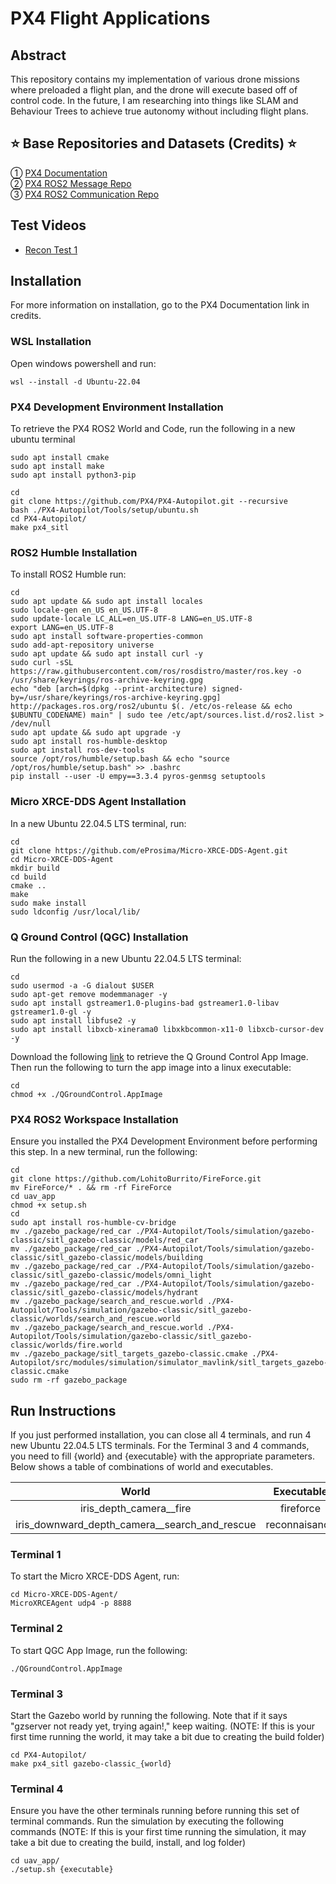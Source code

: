 # PX4 Flight Applications

## Abstract
This repository contains my implementation of various drone missions where preloaded a flight plan, and the drone will execute based off of control code. In the future, I am researching into things like SLAM and 
Behaviour Trees to achieve true autonomy without including flight plans. 

## ⭐ Base Repositories and Datasets (Credits) ⭐ <br />
① [PX4 Documentation](https://docs.px4.io/main/en/ros2/user_guide.html) <br />
② [PX4 ROS2 Message Repo](https://github.com/PX4/px4_msgs) <br />
③ [PX4 ROS2 Communication Repo](https://github.com/PX4/px4_ros_com) <br />

## Test Videos
- [Recon Test 1](https://www.youtube.com/watch?v=n0gshWVHZww)

## Installation
For more information on installation, go to the PX4 Documentation link in credits.
### WSL Installation
Open windows powershell and run:
```
wsl --install -d Ubuntu-22.04
```
### PX4 Development Environment Installation
To retrieve the PX4 ROS2 World and Code, run the following in a new ubuntu terminal
```
sudo apt install cmake
sudo apt install make
sudo apt install python3-pip

cd
git clone https://github.com/PX4/PX4-Autopilot.git --recursive
bash ./PX4-Autopilot/Tools/setup/ubuntu.sh
cd PX4-Autopilot/
make px4_sitl
```
### ROS2 Humble Installation
To install ROS2 Humble run:
```
cd
sudo apt update && sudo apt install locales
sudo locale-gen en_US en_US.UTF-8
sudo update-locale LC_ALL=en_US.UTF-8 LANG=en_US.UTF-8
export LANG=en_US.UTF-8
sudo apt install software-properties-common
sudo add-apt-repository universe
sudo apt update && sudo apt install curl -y
sudo curl -sSL https://raw.githubusercontent.com/ros/rosdistro/master/ros.key -o /usr/share/keyrings/ros-archive-keyring.gpg
echo "deb [arch=$(dpkg --print-architecture) signed-by=/usr/share/keyrings/ros-archive-keyring.gpg] http://packages.ros.org/ros2/ubuntu $(. /etc/os-release && echo $UBUNTU_CODENAME) main" | sudo tee /etc/apt/sources.list.d/ros2.list > /dev/null
sudo apt update && sudo apt upgrade -y
sudo apt install ros-humble-desktop
sudo apt install ros-dev-tools
source /opt/ros/humble/setup.bash && echo "source /opt/ros/humble/setup.bash" >> .bashrc
pip install --user -U empy==3.3.4 pyros-genmsg setuptools
```
### Micro XRCE-DDS Agent Installation
In a new Ubuntu 22.04.5 LTS terminal, run:
```
cd
git clone https://github.com/eProsima/Micro-XRCE-DDS-Agent.git
cd Micro-XRCE-DDS-Agent
mkdir build
cd build
cmake ..
make
sudo make install
sudo ldconfig /usr/local/lib/
```
### Q Ground Control (QGC) Installation
Run the following in a new Ubuntu 22.04.5 LTS terminal:
```
cd
sudo usermod -a -G dialout $USER
sudo apt-get remove modemmanager -y
sudo apt install gstreamer1.0-plugins-bad gstreamer1.0-libav gstreamer1.0-gl -y
sudo apt install libfuse2 -y
sudo apt install libxcb-xinerama0 libxkbcommon-x11-0 libxcb-cursor-dev -y
```
Download the following [link](https://d176tv9ibo4jno.cloudfront.net/latest/QGroundControl.AppImage) to retrieve the Q Ground Control App Image. Then run the following to turn the app image into a linux executable:
```
cd
chmod +x ./QGroundControl.AppImage
```
### PX4 ROS2 Workspace Installation
Ensure you installed the PX4 Development Environment before performing this step. In a new terminal, run the following:
```
cd
git clone https://github.com/LohitoBurrito/FireForce.git
mv FireForce/* . && rm -rf FireForce
cd uav_app
chmod +x setup.sh
cd
sudo apt install ros-humble-cv-bridge
mv ./gazebo_package/red_car ./PX4-Autopilot/Tools/simulation/gazebo-classic/sitl_gazebo-classic/models/red_car
mv ./gazebo_package/red_car ./PX4-Autopilot/Tools/simulation/gazebo-classic/sitl_gazebo-classic/models/building
mv ./gazebo_package/red_car ./PX4-Autopilot/Tools/simulation/gazebo-classic/sitl_gazebo-classic/models/omni_light
mv ./gazebo_package/red_car ./PX4-Autopilot/Tools/simulation/gazebo-classic/sitl_gazebo-classic/models/hydrant
mv ./gazebo_package/search_and_rescue.world ./PX4-Autopilot/Tools/simulation/gazebo-classic/sitl_gazebo-classic/worlds/search_and_rescue.world
mv ./gazebo_package/search_and_rescue.world ./PX4-Autopilot/Tools/simulation/gazebo-classic/sitl_gazebo-classic/worlds/fire.world
mv ./gazebo_package/sitl_targets_gazebo-classic.cmake ./PX4-Autopilot/src/modules/simulation/simulator_mavlink/sitl_targets_gazebo-classic.cmake
sudo rm -rf gazebo_package
```
## Run Instructions
If you just performed installation, you can close all 4 terminals, and run 4 new Ubuntu 22.04.5 LTS terminals. For the Terminal 3 and 4 commands, you need to fill {world} and {executable} with the appropriate parameters. Below shows a table of combinations of world and executables.

<div align="center">
  
| World  | Executable |
|     :---:      |     :---:      |
| iris_depth_camera__fire  | fireforce  |
| iris_downward_depth_camera__search_and_rescue  | reconnaisance  |

</div>

### Terminal 1
To start the Micro XRCE-DDS Agent, run:
```
cd Micro-XRCE-DDS-Agent/
MicroXRCEAgent udp4 -p 8888
```
### Terminal 2
To start QGC App Image, run the following:
```
./QGroundControl.AppImage
```
### Terminal 3
Start the Gazebo world by running the following. Note that if it says "gzserver not ready yet, trying again!," keep waiting. (NOTE: If this is your first time running the world, it may take a bit due to creating the build folder)
```
cd PX4-Autopilot/
make px4_sitl gazebo-classic_{world}
```
### Terminal 4
Ensure you have the other terminals running before running this set of terminal commands. Run the simulation by executing the following commands (NOTE: If this is your first time running the simulation, it may take a bit due to creating the build, install, and log folder)
```
cd uav_app/
./setup.sh {executable}
```

